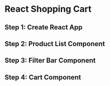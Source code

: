 # React Shopping Cart

## Step 1: Create React App

## Step 2: Product List Component

## Step 3: Filter Bar Component

## Step 4: Cart Component
